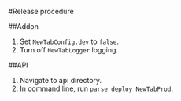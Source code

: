 #Release procedure

##Addon
1. Set `NewTabConfig.dev` to `false`.
2. Turn off `NewTabLogger` logging.

##API
1. Navigate to api directory.
2. In command line, run `parse deploy NewTabProd`.
